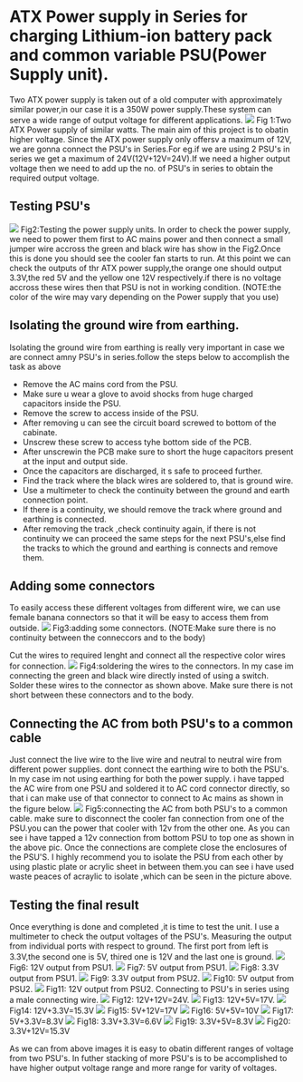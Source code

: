 # ATX Power supply in Series for charging Lithium-ion battery pack and common variable PSU(Power Supply unit).
 Two ATX power supply is taken out of a old computer with approximately similar power,in our case it is a 350W power supply.These system can serve a wide range of output voltage for different applications.
 ![](https://i.imgur.com/8X3XKLn.jpg)
Fig 1:Two ATX Power supply of similar watts.
 The main aim of this project is to obatin higher voltage. Since the ATX power supply only offersv a maximum of 12V, we are gonna connect the PSU's in Series.For eg.if we are using 2 PSU's in series we get a maximum of 24V(12V+12V=24V).If we need a higher output voltage then we need to add up the no. of PSU's in series to obtain the required output voltage.
##  Testing PSU's
![](https://i.imgur.com/6ruaYb9.jpg)
Fig2:Testing the power supply units.
In order to check the power supply, we need to power them first to AC mains power and then connect a small jumper wire accross the green and black wire has show in the Fig2.Once this is done you should see the cooler fan starts to run. At this point we can check the outputs of thr ATX power supply,the orange one should output  3.3V,the red 5V and the yellow one 12V respectively.if there is no voltage accross these wires then that PSU is not in working condition.
(NOTE:the color of the wire may vary depending on the Power supply that you use)

## Isolating the ground wire from earthing.
 Isolating the ground wire from earthing is really very important in case we are connect amny PSU's in series.follow the steps below to accomplish the task as above
*  Remove the AC mains cord from the PSU.
*  Make sure u wear a glove to avoid shocks from huge charged capacitors inside the PSU.
*  Remove the screw to access inside of the PSU.
*  After removing u can see the circuit board screwed to bottom of the cabinate.
*  Unscrew these screw to access tyhe bottom side of the PCB.
*  After unscrewin the PCB make sure to short the huge capacitors present at the input and output side.
*  Once the capacitors are discharged, it s safe to proceed further.
*  Find the track where the black wires are soldered to, that is ground wire.
*  Use a multimeter to check the continuity between the ground and earth connection point.
*  If there is a continuity, we should remove the track where ground and earthing is connected.
*  After removing the track ,check continuity again, if there is not continuity we can proceed the same steps for the next PSU's,else find the tracks to which the ground and earthing is connects and remove them.
## Adding some connectors 
 To easily access these different voltages from different wire, we can use female banana connectors so that it will be easy to access them from outside.
 ![](https://i.imgur.com/UwsAK5V.jpg)
 Fig3:adding some connectors.
(NOTE:Make sure there is no continuity between the conneccors and to the body)

 Cut the wires to required lenght and connect all the respective color wires for connection.
 ![](https://i.imgur.com/OSt3sfj.jpg)
 Fig4:soldering the wires to the connectors.
 In my case im connecting the green and black wire directly insted of using a switch.
 Solder these wires to the connector as shown above. Make sure there is not short between these connectors and to the body.
##  Connecting the AC from both PSU's to a common cable
 Just connect the live wire to the live wire and neutral to neutral wire from different power supplies.
 dont connect the earthing wire to both the PSU's.
 In my case im not using earthing for both the power supply.
 i have tapped the AC wire from one PSU and soldered it to AC cord connector directly, so that i can make use of that connector to connect to Ac mains as shown in the figure below.
    ![](https://i.imgur.com/c3kYfml.jpg)
    Fig5:connecting the AC from both PSU's to a common cable.
 make sure to disconnect the cooler fan connection from one of the PSU.you can the power that cooler with 12v from the other one. As you can see i have tapped a 12v connection from bottom PSU to top one as shown in the above pic.
 Once the connections are complete close the enclosures of the PSU'S.
 I highly recommend you to isolate the PSU from each other by using plastic plate or acrylic sheet in between them.you can see i have used waste peaces of acraylic to isolate ,which can be seen in the picture above.
 
## Testing the final result
 Once everything is done and completed ,it is time to test the unit.
 I use a multimeter to check the output voltages of the PSU's.
 Measuring the output from individual ports with respect to ground.
 The first port from left is 3.3V,the second one is 5V, thired one is 12V and the last one is ground.
 ![](https://i.imgur.com/TsK6LwO.jpg)
 Fig6: 12V output from PSU1.
![](https://i.imgur.com/PC9gWWp.jpg)
Fig7: 5V output from PSU1.
![](https://i.imgur.com/OqipLBV.jpg)
Fig8: 3.3V output from PSU1.
![](https://i.imgur.com/MxLFsHR.jpg)
Fig9: 3.3V output from PSU2.
![](https://i.imgur.com/tkWWPeN.jpg)
Fig10: 5V output from PSU2.
![](https://i.imgur.com/L5u9i7D.jpg)
Fig11: 12V output from PSU2.
Connecting to PSU's in series using a male connecting wire.
![](https://i.imgur.com/uGCaPvm.jpg)
Fig12: 12V+12V=24V.
![](https://i.imgur.com/hctfp1w.jpg)
Fig13: 12V+5V=17V.
![](https://i.imgur.com/sa7QdMn.jpg)
Fig14: 12V+3.3V=15.3V
![](https://i.imgur.com/Jd2Zi70.jpg)
Fig15: 5V+12V=17V
![](https://i.imgur.com/8RRoRTK.jpg)
Fig16: 5V+5V=10V
![](https://i.imgur.com/iraCLch.jpg)
Fig17: 5V+3.3V=8.3V 
![](https://i.imgur.com/IX5eEz1.jpg)
Fig18: 3.3V+3.3V=6.6V
![](https://i.imgur.com/Wi84XMo.jpg)
Fig19: 3.3V+5V=8.3V
![](https://i.imgur.com/Kk76OWM.jpg)
Fig20: 3.3V+12V=15.3V

As we can from above images it is easy to obatin different ranges of voltage from two PSU's.
 In futher stacking of more PSU's is to be accomplished to have higher output voltage range and more range for varity of voltages.